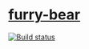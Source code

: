 [furry-bear](http://furry-bear.azurewebsites.net/)
==========

[![Build status](https://ci.appveyor.com/api/projects/status/92fj6lb1j7ptu820?svg=true)](https://ci.appveyor.com/project/bjornhol/furry-bear)


